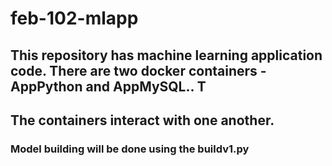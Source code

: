 # feb-102-mlapp

## This repository has machine learning application code. There are two docker containers - AppPython and AppMySQL.. T
## The containers interact with one another.

### Model building will be done using the buildv1.py
